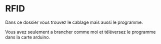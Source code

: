 # RFID
Dans ce dossier vous trouvez le cablage mais aussi le programme.

Vous avez seulement a brancher comme moi et téléversez le programme dans la carte arduino.
